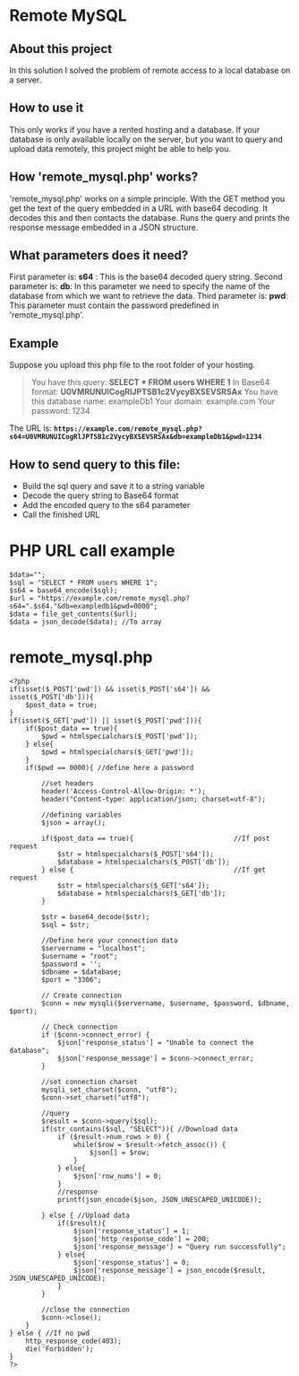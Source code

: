 # Remote MySQL

## About this project
In this solution I solved the problem of remote access to a local database on a server. 

## How to use it
This only works if you have a rented hosting and a database. If your database is only available locally on the server, but you want to query and upload data remotely, this project might be able to help you.

## How 'remote_mysql.php' works?
'remote_mysql.php' works on a simple principle. With the GET method you get the text of the query embedded in a URL with base64 decoding. It decodes this and then contacts the database. Runs the query and prints the response message embedded in a JSON structure.

## What parameters does it need?
First parameter is: **s64** : This is the base64 decoded query string.
Second parameter is: **db**: In this parameter we need to specify the name of the database from which we want to retrieve the data.
Third parameter is: **pwd**: This parameter must contain the password predefined in 'remote_mysql.php'.

## Example
Suppose you upload this php file to the root folder of your hosting.

> You have this query: **SELECT * FROM users WHERE 1** In Base64 format: **U0VMRUNUICogRlJPTSB1c2VycyBXSEVSRSAx**
> You have this database name: exampleDb1
> Your domain: example.com
> Your password: 1234

The URL is: **`https://example.com/remote_mysql.php?s64=U0VMRUNUICogRlJPTSB1c2VycyBXSEVSRSAx&db=exampleDb1&pwd=1234`**

## How to send query to this file:
-  Build the sql query and save it to a string variable
-  Decode the query string to Base64 format
-  Add the encoded query to the s64 parameter
-  Call the finished URL

# PHP URL call example
```
$data="";
$sql = "SELECT * FROM users WHERE 1";
$s64 = base64_encode($sql);
$url = "https://example.com/remote_mysql.php?s64=".$s64."&db=exampledb1&pwd=0000";
$data = file_get_contents($url);
$data = json_decode($data); //To array
```

# remote_mysql.php
```
<?php
if(isset($_POST['pwd']) && isset($_POST['s64']) && isset($_POST['db'])){
    $post_data = true;
}
if(isset($_GET['pwd']) || isset($_POST['pwd'])){
    if($post_data == true){
        $pwd = htmlspecialchars($_POST['pwd']);
    } else{
        $pwd = htmlspecialchars($_GET['pwd']);
    }
    if($pwd == 0000){ //define here a password

        //set headers
        header('Access-Control-Allow-Origin: *');
        header("Content-type: application/json; charset=utf-8");

        //defining variables
        $json = array();

        if($post_data == true){                         //If post request
            $str = htmlspecialchars($_POST['s64']);
            $database = htmlspecialchars($_POST['db']);
        } else {                                        //If get request
            $str = htmlspecialchars($_GET['s64']);
            $database = htmlspecialchars($_GET['db']);
        }

        $str = base64_decode($str);
        $sql = $str;

        //Define here your connection data
        $servername = "localhost";
        $username = "root";
        $password = '';
        $dbname = $database;
        $port = "3306";

        // Create connection
        $conn = new mysqli($servername, $username, $password, $dbname, $port);

        // Check connection
        if ($conn->connect_error) {
            $json['response_status'] = "Unable to connect the database";
            $json['response_message'] = $conn->connect_error;
        }

        //set connection charset
        mysqli_set_charset($conn, "utf8");
        $conn->set_charset("utf8");

        //query
        $result = $conn->query($sql);
        if(str_contains($sql, "SELECT")){ //Download data
            if ($result->num_rows > 0) {
                while($row = $result->fetch_assoc()) {
                    $json[] = $row;
                }
            } else{
                $json['row_nums'] = 0;
            }
            //response
            printf(json_encode($json, JSON_UNESCAPED_UNICODE));

        } else { //Upload data
            if($result){
                $json['response_status'] = 1;
                $json['http_response_code'] = 200;
                $json['response_message'] = "Query run successfully";
            } else{
                $json['response_status'] = 0;
                $json['response_message'] = json_encode($result, JSON_UNESCAPED_UNICODE);
            }
        }
      
        //close the connection
        $conn->close();
    }
} else { //If no pwd
    http_response_code(403);
    die('Forbidden');
}
?>
```
